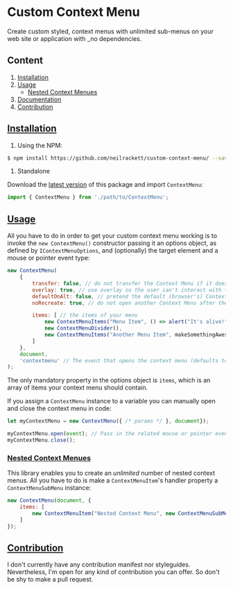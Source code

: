 # Custom Context Menu

Create custom styled, context menus with unlimited sub-menus on your web site or application with _no dependencies.

## Content
1. [Installation](#installation)
1. [Usage](#usage)
    * [Nested Context Menues](#nested-context-menues)
1. [Documentation](#documentation)
1. [Contribution](#contribution)

## [Installation](#installation)
1. Using the NPM:

```bash
$ npm install https://github.com/neilrackett/custom-context-menu/ --save
```

1. Standalone

Download the [latest version](https://github.com/neilrackett/custom-context-menu/releases) of this package and import `ContextMenu`:

```javascript
import { ContextMenu } from './path/to/ContextMenu';
```

## [Usage](#usage)

All you have to do in order to get your custom context menu working is to invoke the `new ContextMenu()` constructor passing it an options object, as defined by `IContextMenuOptions`, and (optionally) the target element and a mouse or pointer event type:

```javascript
new ContextMenu(
    {
        transfer: false, // do not transfer the Context Menu if it doesn't fit on the page. Istead, draw it right in the corner
        overlay: true, // use overlay so the user can't interact with the rest of the page while the Context Menu is opened
        defaultOnAlt: false, // pretend the default (browser's) Context Menu to be opened even if user was holding the `alt` key when invoked the Context Menu
        noRecreate: true, // do not open another Context Menu after the first one has been closed via rightclick

        items: [ // the items of your menu
            new ContextMenuItems("Menu Item", () => alert("It's alive!"),
            new ContextMenuDivider(),
            new ContextMenuItems("Another Menu Item", makeSomethingAwesome)
        ]
    },
    document,
    'contextmenu' // The event that opens the context menu (defaults to 'contextmenu', use null for none)
);
```

The only mandatory property in the options object is `items`, which is an array of items your context menu should contain.

If you assign a `ContextMenu` instance to a variable you can manually open and close the context menu in code:

```javascript
let myContextMenu = new ContextMenu({ /* params */ }, document});

myContextMenu.open(event); // Pass in the related mouse or pointer event to ensure the correct position
myContextMenu.close();
```

### [Nested Context Menues](#nested-context-menues)

This library enables you to create an _unlimited_ number of nested context menus. All you have to do is make a `ContextMenuItem`'s handler property a `ContextMenuSubMenu` instance:

```javascript
new ContextMenu(document, {
    items: [
        new ContextMenuItem("Nested Context Menu", new ContextMenuSubMenu({ /* params */ }))
    ]
});
```

## [Contribution](#contribution)

I don't currently have any contribution manifest nor styleguides. Nevertheless, I'm open for any kind of contribution you can offer. So don't be shy to make a pull request.
